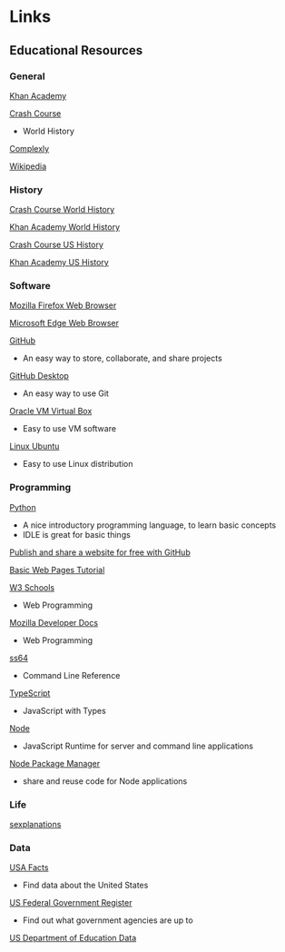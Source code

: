 # Links



## Educational Resources

### General

[Khan Academy](https://www.khanacademy.org/)

[Crash Course](https://www.youtube.com/user/crashcourse)

* World History

[Complexly](https://complexly.com/)

[Wikipedia](https://en.wikipedia.org/wiki/Main_Page)

### History

[Crash Course World History](https://www.youtube.com/watch?v=Yocja_N5s1I&list=PLBDA2E52FB1EF80C9)

[Khan Academy World History](https://www.khanacademy.org/humanities/world-history)

[Crash Course US History](https://www.youtube.com/watch?v=6E9WU9TGrec&list=PL8dPuuaLjXtMwmepBjTSG593eG7ObzO7s)

[Khan Academy US History](https://www.khanacademy.org/humanities/us-history)

### Software

[Mozilla Firefox Web Browser](https://www.mozilla.org/en-US/firefox/download/thanks/)

[Microsoft Edge Web Browser](https://www.microsoftedgeinsider.com/en-us/download/)

[GitHub](https://github.com/)

* An easy way to store, collaborate, and share projects

[GitHub Desktop](https://desktop.github.com/)

* An easy way to use Git

[Oracle VM Virtual Box](https://www.virtualbox.org/)

* Easy to use VM software

[Linux Ubuntu](https://www.ubuntu.com/)

* Easy to use Linux distribution

### Programming

[Python](https://www.python.org/)

* A nice introductory programming language, to learn basic concepts
* IDLE is great for basic things

[Publish and share a website for free with GitHub](https://medium.com/@svinkle/publish-and-share-your-own-website-for-free-with-github-2eff049a1cb5)


[Basic Web Pages Tutorial](https://internetingishard.com/html-and-css/basic-web-pages/)

[W3 Schools](https://www.w3schools.com/)

* Web Programming

[Mozilla Developer Docs](https://developer.mozilla.org/en-US/docs/Web)

* Web Programming

[ss64](https://ss64.com/)

* Command Line Reference

[TypeScript](https://www.typescriptlang.org/)

* JavaScript with Types

[Node](https://nodejs.org/en/)

* JavaScript Runtime for server and command line applications

[Node Package Manager](https://www.npmjs.com/)

* share and reuse code for Node applications

### Life

[sexplanations](https://www.youtube.com/user/sexplanations/videos)

### Data

[USA Facts](https://usafacts.org/)

* Find data about the United States

[US Federal Government Register](https://www.federalregister.gov/)

* Find out what government agencies are up to

[US Department of Education Data](https://www2.ed.gov/rschstat/landing.jhtml)

